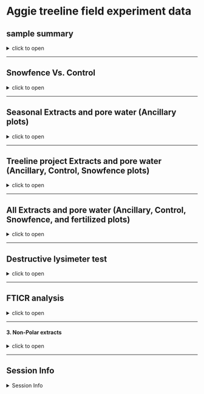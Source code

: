 Aggie treeline field experiment data
================

## sample summary

<details>
<summary>
click to open
</summary>

Soils were collected around trees on treelines in the western brooks
range Alaska varying in soil moisture. Three sites were chosen: Tussock
tundra (Mesic), Wet Sedge (Hydric), and Dryas-lichen tundra (Xeric). 8
similar trees were chosen per treatment based on their DBH and proximity
to the treeline. Snow fences were constructed as a treatment to build
larger snow packs around the given trees in winter and compared against
a control group where nothing was done besides sampling. In order to
reduce impact on these tree-plots 8 Ancillary trees were also chosen
based on the same DBH, proximity to treeline parameters and used for
seasonal sampling.  
A previous project conducted at these sites fertilized soils around
similar trees. These soils were also sampled to identify long term
effects of fertilization. Soils were collected from control and
snowfence trees in march and late may/early June (Just after thaw) along
with resin strips (Except in 2020). Soil pore water was taken regularly
during the growing season (2017-2019). During 2019 collection
frequencies reduced due to staffing and were disrupted due to COVID in
2020 with an inability to visit the field sites.

</details>

------------------------------------------------------------------------

## Snowfence Vs. Control

<details>
<summary>
click to open
</summary>

#### Extracts:

K2SO4

<details>
<summary>
click to open
</summary>
<img src="Aggie_report_files/figure-gfm/unnamed-chunk-1-1.png" width="100%" /><img src="Aggie_report_files/figure-gfm/unnamed-chunk-1-2.png" width="100%" /><img src="Aggie_report_files/figure-gfm/unnamed-chunk-1-3.png" width="100%" /><img src="Aggie_report_files/figure-gfm/unnamed-chunk-1-4.png" width="100%" /><img src="Aggie_report_files/figure-gfm/unnamed-chunk-1-5.png" width="100%" /><img src="Aggie_report_files/figure-gfm/unnamed-chunk-1-6.png" width="100%" /><img src="Aggie_report_files/figure-gfm/unnamed-chunk-1-7.png" width="100%" /><img src="Aggie_report_files/figure-gfm/unnamed-chunk-1-8.png" width="100%" /><img src="Aggie_report_files/figure-gfm/unnamed-chunk-1-9.png" width="100%" />
<details>
<summary>
click to open ANOVA results
</summary>

| analyte | Site   | YEAR | TIME         |   p.value | asterisk |
|:--------|:-------|-----:|:-------------|----------:|:---------|
| MBN     | Xeric  | 2018 | Early Spring | 0.0459993 | \*       |
| PO4     | Mesic  | 2017 | Late Winter  | 0.0005795 | \*       |
| PO4.fum | Mesic  | 2017 | Late Winter  | 0.0014443 | \*       |
| TFPA    | Hydric | 2018 | Early Spring | 0.0124263 | \*       |
| TRS     | Xeric  | 2018 | Early Spring | 0.0015616 | \*       |

All comparisons

| analyte   | Site   | YEAR | TIME         |   p.value | asterisk |
|:----------|:-------|-----:|:-------------|----------:|:---------|
| MBC       | Hydric | 2017 | Late Winter  | 0.9242528 | NA       |
| MBC       | Hydric | 2018 | Early Spring | 0.6309733 | NA       |
| MBC       | Hydric | 2019 | Early Spring | 0.1736374 | NA       |
| MBC       | Mesic  | 2017 | Late Winter  | 0.2351039 | NA       |
| MBC       | Mesic  | 2018 | Early Spring | 0.3767047 | NA       |
| MBC       | Mesic  | 2019 | Early Spring | 0.4034522 | NA       |
| MBC       | Xeric  | 2017 | Late Winter  | 0.8767061 | NA       |
| MBC       | Xeric  | 2018 | Early Spring | 0.0723087 | NA       |
| MBC       | Xeric  | 2019 | Early Spring | 0.5367112 | NA       |
| MBN       | Hydric | 2017 | Late Winter  | 0.4577312 | NA       |
| MBN       | Hydric | 2018 | Early Spring | 0.5318262 | NA       |
| MBN       | Hydric | 2019 | Early Spring | 0.1827473 | NA       |
| MBN       | Mesic  | 2017 | Late Winter  | 0.4644693 | NA       |
| MBN       | Mesic  | 2018 | Early Spring | 0.4257308 | NA       |
| MBN       | Mesic  | 2019 | Early Spring | 0.5062197 | NA       |
| MBN       | Xeric  | 2017 | Late Winter  | 0.2733834 | NA       |
| MBN       | Xeric  | 2018 | Early Spring | 0.0459993 | \*       |
| MBN       | Xeric  | 2019 | Early Spring | 0.3603539 | NA       |
| NH4       | Hydric | 2017 | Late Winter  | 0.4228383 | NA       |
| NH4       | Hydric | 2018 | Early Spring | 0.3189400 | NA       |
| NH4       | Hydric | 2019 | Early Spring | 0.2587825 | NA       |
| NH4       | Mesic  | 2017 | Late Winter  | 0.6445248 | NA       |
| NH4       | Mesic  | 2018 | Early Spring | 0.2476791 | NA       |
| NH4       | Mesic  | 2019 | Early Spring | 0.2868158 | NA       |
| NH4       | Xeric  | 2017 | Late Winter  | 0.1265287 | NA       |
| NH4       | Xeric  | 2018 | Early Spring | 0.1018585 | NA       |
| NH4       | Xeric  | 2019 | Early Spring | 0.3190037 | NA       |
| NO3       | Hydric | 2017 | Late Winter  | 0.7447394 | NA       |
| NO3       | Hydric | 2018 | Early Spring | 0.1286781 | NA       |
| NO3       | Hydric | 2019 | Early Spring | 0.3457828 | NA       |
| NO3       | Mesic  | 2017 | Late Winter  | 0.4303936 | NA       |
| NO3       | Mesic  | 2018 | Early Spring | 0.5627412 | NA       |
| NO3       | Mesic  | 2019 | Early Spring | 0.2782300 | NA       |
| NO3       | Xeric  | 2017 | Late Winter  | 0.2067186 | NA       |
| NO3       | Xeric  | 2018 | Early Spring | 0.5964418 | NA       |
| NO3       | Xeric  | 2019 | Early Spring | 0.5464968 | NA       |
| PO4       | Hydric | 2017 | Late Winter  | 0.6219360 | NA       |
| PO4       | Hydric | 2018 | Early Spring | 0.6332027 | NA       |
| PO4       | Hydric | 2019 | Early Spring | 0.9208946 | NA       |
| PO4       | Mesic  | 2017 | Late Winter  | 0.0005795 | \*       |
| PO4       | Mesic  | 2018 | Early Spring | 0.2821892 | NA       |
| PO4       | Mesic  | 2019 | Early Spring |       NaN | NA       |
| PO4       | Xeric  | 2017 | Late Winter  | 0.2969134 | NA       |
| PO4       | Xeric  | 2018 | Early Spring | 0.1286896 | NA       |
| PO4       | Xeric  | 2019 | Early Spring | 0.2288003 | NA       |
| PO4.fum   | Hydric | 2017 | Late Winter  | 0.3946057 | NA       |
| PO4.fum   | Hydric | 2018 | Early Spring | 0.9225939 | NA       |
| PO4.fum   | Hydric | 2019 | Early Spring | 0.8841150 | NA       |
| PO4.fum   | Mesic  | 2017 | Late Winter  | 0.0014443 | \*       |
| PO4.fum   | Mesic  | 2018 | Early Spring | 0.8352359 | NA       |
| PO4.fum   | Mesic  | 2019 | Early Spring | 0.7492556 | NA       |
| PO4.fum   | Xeric  | 2017 | Late Winter  | 0.5309334 | NA       |
| PO4.fum   | Xeric  | 2018 | Early Spring | 0.3224832 | NA       |
| PO4.fum   | Xeric  | 2019 | Early Spring | 0.2023210 | NA       |
| TFPA      | Hydric | 2017 | Late Winter  | 0.5821164 | NA       |
| TFPA      | Hydric | 2018 | Early Spring | 0.0124263 | \*       |
| TFPA      | Hydric | 2019 | Early Spring | 0.4173300 | NA       |
| TFPA      | Mesic  | 2017 | Late Winter  | 0.0743117 | NA       |
| TFPA      | Mesic  | 2018 | Early Spring | 0.6880129 | NA       |
| TFPA      | Mesic  | 2019 | Early Spring | 0.3348522 | NA       |
| TFPA      | Xeric  | 2017 | Late Winter  | 0.6976218 | NA       |
| TFPA      | Xeric  | 2018 | Early Spring | 0.4146803 | NA       |
| TFPA      | Xeric  | 2019 | Early Spring | 0.2464429 | NA       |
| TN.fum    | Hydric | 2017 | Late Winter  | 0.6137744 | NA       |
| TN.fum    | Hydric | 2018 | Early Spring | 0.9945790 | NA       |
| TN.fum    | Hydric | 2019 | Early Spring | 0.3533706 | NA       |
| TN.fum    | Mesic  | 2017 | Late Winter  | 0.2196318 | NA       |
| TN.fum    | Mesic  | 2018 | Early Spring | 0.4382704 | NA       |
| TN.fum    | Mesic  | 2019 | Early Spring | 0.3518988 | NA       |
| TN.fum    | Xeric  | 2017 | Late Winter  | 0.2101150 | NA       |
| TN.fum    | Xeric  | 2018 | Early Spring | 0.0976950 | NA       |
| TN.fum    | Xeric  | 2019 | Early Spring | 0.7061835 | NA       |
| TN.k2so4  | Hydric | 2017 | Late Winter  | 0.4339124 | NA       |
| TN.k2so4  | Hydric | 2018 | Early Spring | 0.1324980 | NA       |
| TN.k2so4  | Hydric | 2019 | Early Spring | 0.4933220 | NA       |
| TN.k2so4  | Mesic  | 2017 | Late Winter  | 0.2813560 | NA       |
| TN.k2so4  | Mesic  | 2018 | Early Spring | 0.5504293 | NA       |
| TN.k2so4  | Mesic  | 2019 | Early Spring | 0.3198908 | NA       |
| TN.k2so4  | Xeric  | 2017 | Late Winter  | 0.1871344 | NA       |
| TN.k2so4  | Xeric  | 2018 | Early Spring | 0.1557129 | NA       |
| TN.k2so4  | Xeric  | 2019 | Early Spring | 0.3032183 | NA       |
| TOC.fum   | Hydric | 2017 | Late Winter  | 0.4751290 | NA       |
| TOC.fum   | Hydric | 2018 | Early Spring | 0.5239418 | NA       |
| TOC.fum   | Hydric | 2019 | Early Spring | 0.3488814 | NA       |
| TOC.fum   | Mesic  | 2017 | Late Winter  | 0.0835000 | NA       |
| TOC.fum   | Mesic  | 2018 | Early Spring | 0.3804673 | NA       |
| TOC.fum   | Mesic  | 2019 | Early Spring | 0.3234169 | NA       |
| TOC.fum   | Xeric  | 2017 | Late Winter  | 0.5379341 | NA       |
| TOC.fum   | Xeric  | 2018 | Early Spring | 0.1392725 | NA       |
| TOC.fum   | Xeric  | 2019 | Early Spring | 0.9413714 | NA       |
| TOC.k2so4 | Hydric | 2017 | Late Winter  | 0.4555155 | NA       |
| TOC.k2so4 | Hydric | 2018 | Early Spring | 0.1300379 | NA       |
| TOC.k2so4 | Hydric | 2019 | Early Spring | 0.4229420 | NA       |
| TOC.k2so4 | Mesic  | 2017 | Late Winter  | 0.1194345 | NA       |
| TOC.k2so4 | Mesic  | 2018 | Early Spring | 0.4628987 | NA       |
| TOC.k2so4 | Mesic  | 2019 | Early Spring | 0.3520008 | NA       |
| TOC.k2so4 | Xeric  | 2017 | Late Winter  | 0.2140845 | NA       |
| TOC.k2so4 | Xeric  | 2018 | Early Spring | 0.1504672 | NA       |
| TOC.k2so4 | Xeric  | 2019 | Early Spring | 0.2028911 | NA       |
| TRS       | Hydric | 2017 | Late Winter  | 0.5977676 | NA       |
| TRS       | Hydric | 2018 | Early Spring | 0.1616088 | NA       |
| TRS       | Hydric | 2019 | Early Spring | 0.2283456 | NA       |
| TRS       | Mesic  | 2017 | Late Winter  | 0.3575127 | NA       |
| TRS       | Mesic  | 2018 | Early Spring | 0.5151771 | NA       |
| TRS       | Mesic  | 2019 | Early Spring | 0.6518428 | NA       |
| TRS       | Xeric  | 2017 | Late Winter  | 0.8898936 | NA       |
| TRS       | Xeric  | 2018 | Early Spring | 0.0015616 | \*       |
| TRS       | Xeric  | 2019 | Early Spring | 0.4527488 | NA       |
| phenolics | Hydric | 2017 | Late Winter  | 0.7061021 | NA       |
| phenolics | Hydric | 2018 | Early Spring | 0.1059705 | NA       |
| phenolics | Hydric | 2019 | Early Spring | 0.2626072 | NA       |
| phenolics | Mesic  | 2017 | Late Winter  | 0.5096703 | NA       |
| phenolics | Mesic  | 2018 | Early Spring | 0.3014450 | NA       |
| phenolics | Mesic  | 2019 | Early Spring | 0.0971096 | NA       |
| phenolics | Xeric  | 2017 | Late Winter  | 0.5109847 | NA       |
| phenolics | Xeric  | 2018 | Early Spring | 0.8679635 | NA       |
| phenolics | Xeric  | 2019 | Early Spring | 0.6036452 | NA       |

Significant comparisons

</details>
</details>

#### H2O:

<details>
<summary>
click to open
</summary>
<img src="Aggie_report_files/figure-gfm/unnamed-chunk-3-1.png" width="100%" /><img src="Aggie_report_files/figure-gfm/unnamed-chunk-3-2.png" width="100%" /><img src="Aggie_report_files/figure-gfm/unnamed-chunk-3-3.png" width="100%" /><img src="Aggie_report_files/figure-gfm/unnamed-chunk-3-4.png" width="100%" /><img src="Aggie_report_files/figure-gfm/unnamed-chunk-3-5.png" width="100%" />
<details>
<summary>
click to open ANOVA results
</summary>

| analyte | Site  | YEAR | TIME         |   p.value | asterisk |
|:--------|:------|-----:|:-------------|----------:|:---------|
| NH4.H2O | Xeric | 2018 | Early Spring | 0.0273894 | \*       |
| TRS.H2O | Xeric | 2018 | Early Spring | 0.0254819 | \*       |

| analyte  | Site   | YEAR | TIME         |   p.value | asterisk |
|:---------|:-------|-----:|:-------------|----------:|:---------|
| NH4.H2O  | Hydric | 2018 | Early Spring | 0.2889907 | NA       |
| NH4.H2O  | Hydric | 2019 | Early Spring | 0.5343913 | NA       |
| NH4.H2O  | Mesic  | 2018 | Early Spring | 0.5420167 | NA       |
| NH4.H2O  | Mesic  | 2019 | Early Spring | 0.1883625 | NA       |
| NH4.H2O  | Xeric  | 2018 | Early Spring | 0.0273894 | \*       |
| NH4.H2O  | Xeric  | 2019 | Early Spring | 0.1494704 | NA       |
| NO3.H2O  | Hydric | 2018 | Early Spring | 0.8209811 | NA       |
| NO3.H2O  | Hydric | 2019 | Early Spring | 0.4171057 | NA       |
| NO3.H2O  | Mesic  | 2018 | Early Spring | 0.5466433 | NA       |
| NO3.H2O  | Mesic  | 2019 | Early Spring | 0.4726539 | NA       |
| NO3.H2O  | Xeric  | 2018 | Early Spring | 0.3951196 | NA       |
| NO3.H2O  | Xeric  | 2019 | Early Spring | 0.5685136 | NA       |
| PO4.H2O  | Hydric | 2018 | Early Spring | 0.5219912 | NA       |
| PO4.H2O  | Hydric | 2019 | Early Spring | 0.3982464 | NA       |
| PO4.H2O  | Mesic  | 2018 | Early Spring | 0.3220990 | NA       |
| PO4.H2O  | Mesic  | 2019 | Early Spring | 0.1862574 | NA       |
| PO4.H2O  | Xeric  | 2018 | Early Spring | 0.2169554 | NA       |
| PO4.H2O  | Xeric  | 2019 | Early Spring | 0.1464784 | NA       |
| TFPA.H2O | Hydric | 2018 | Early Spring | 0.2247949 | NA       |
| TFPA.H2O | Hydric | 2019 | Early Spring | 0.0668502 | NA       |
| TFPA.H2O | Mesic  | 2018 | Early Spring | 0.7016381 | NA       |
| TFPA.H2O | Mesic  | 2019 | Early Spring | 0.6210319 | NA       |
| TFPA.H2O | Xeric  | 2018 | Early Spring | 0.8390267 | NA       |
| TFPA.H2O | Xeric  | 2019 | Early Spring | 0.8229049 | NA       |
| TRS.H2O  | Hydric | 2018 | Early Spring | 0.4725506 | NA       |
| TRS.H2O  | Hydric | 2019 | Early Spring | 0.7770201 | NA       |
| TRS.H2O  | Mesic  | 2018 | Early Spring | 0.0997968 | NA       |
| TRS.H2O  | Mesic  | 2019 | Early Spring | 0.7744091 | NA       |
| TRS.H2O  | Xeric  | 2018 | Early Spring | 0.0254819 | \*       |
| TRS.H2O  | Xeric  | 2019 | Early Spring | 0.2437419 | NA       |

</details>
</details>

#### Pore water:

<details>
<summary>
click to open
</summary>
<img src="Aggie_report_files/figure-gfm/unnamed-chunk-5-1.png" width="100%" /><img src="Aggie_report_files/figure-gfm/unnamed-chunk-5-2.png" width="100%" /><img src="Aggie_report_files/figure-gfm/unnamed-chunk-5-3.png" width="100%" /><img src="Aggie_report_files/figure-gfm/unnamed-chunk-5-4.png" width="100%" /><img src="Aggie_report_files/figure-gfm/unnamed-chunk-5-5.png" width="100%" />
<details>
<summary>
click to open
</summary>
<img src="Aggie_report_files/figure-gfm/unnamed-chunk-6-1.png" width="100%" /><img src="Aggie_report_files/figure-gfm/unnamed-chunk-6-2.png" width="100%" /><img src="Aggie_report_files/figure-gfm/unnamed-chunk-6-3.png" width="100%" /><img src="Aggie_report_files/figure-gfm/unnamed-chunk-6-4.png" width="100%" /><img src="Aggie_report_files/figure-gfm/unnamed-chunk-6-5.png" width="100%" />
<details>
<summary>
click to open LME results
</summary>

| analyte | variable  | numDF | denDF |    F-value | p_value | asterisk |
|:--------|:----------|------:|------:|-----------:|--------:|:---------|
| NH4     | MONTH     |     1 |  1533 |  28.033374 |   0.000 | \*       |
| NH4     | YEAR      |     1 |  1533 | 369.937357 |   0.000 | \*       |
| NO3     | MONTH     |     1 |  1533 |   4.621791 |   0.032 | \*       |
| NO3     | YEAR      |     1 |  1533 | 142.897963 |   0.000 | \*       |
| NO3     | Site      |     2 |  1533 |  12.405382 |   0.000 | \*       |
| NO3     | treatment |     1 |  1533 |  14.671778 |   0.000 | \*       |
| PO4     | MONTH     |     1 |  1497 |   8.571502 |   0.003 | \*       |
| PO4     | YEAR      |     1 |  1497 | 463.374925 |   0.000 | \*       |
| PO4     | Site      |     2 |  1497 |   4.888577 |   0.008 | \*       |
| TFPA    | Site      |     2 |  1463 |   9.385003 |   0.000 | \*       |
| TRS     | MONTH     |     1 |  1540 |  41.938043 |   0.000 | \*       |
| TRS     | YEAR      |     1 |  1540 |  69.095406 |   0.000 | \*       |

| analyte | variable  | numDF | denDF |     F-value | p_value | asterisk |
|:--------|:----------|------:|------:|------------:|--------:|:---------|
| Mass    | MONTH     |     1 |  1463 |   0.0342764 |   0.853 | NA       |
| Mass    | YEAR      |     1 |  1463 |   1.5967304 |   0.207 | NA       |
| Mass    | Site      |     2 |  1463 |   1.0022801 |   0.367 | NA       |
| Mass    | treatment |     1 |  1463 |   0.9551155 |   0.329 | NA       |
| NH4     | MONTH     |     1 |  1533 |  28.0333740 |   0.000 | \*       |
| NH4     | YEAR      |     1 |  1533 | 369.9373565 |   0.000 | \*       |
| NH4     | Site      |     2 |  1533 |   0.9328648 |   0.394 | NA       |
| NH4     | treatment |     1 |  1533 |   2.7065628 |   0.100 | NA       |
| NO3     | MONTH     |     1 |  1533 |   4.6217907 |   0.032 | \*       |
| NO3     | YEAR      |     1 |  1533 | 142.8979632 |   0.000 | \*       |
| NO3     | Site      |     2 |  1533 |  12.4053825 |   0.000 | \*       |
| NO3     | treatment |     1 |  1533 |  14.6717780 |   0.000 | \*       |
| PO4     | MONTH     |     1 |  1497 |   8.5715020 |   0.003 | \*       |
| PO4     | YEAR      |     1 |  1497 | 463.3749246 |   0.000 | \*       |
| PO4     | Site      |     2 |  1497 |   4.8885771 |   0.008 | \*       |
| PO4     | treatment |     1 |  1497 |   1.0705854 |   0.301 | NA       |
| TFPA    | MONTH     |     1 |  1463 |   0.6014594 |   0.438 | NA       |
| TFPA    | YEAR      |     1 |  1463 |   0.2499585 |   0.617 | NA       |
| TFPA    | Site      |     2 |  1463 |   9.3850031 |   0.000 | \*       |
| TFPA    | treatment |     1 |  1463 |   0.0000732 |   0.993 | NA       |
| TRS     | MONTH     |     1 |  1540 |  41.9380431 |   0.000 | \*       |
| TRS     | YEAR      |     1 |  1540 |  69.0954058 |   0.000 | \*       |
| TRS     | Site      |     2 |  1540 |   2.7695988 |   0.063 | NA       |
| TRS     | treatment |     1 |  1540 |   1.0642374 |   0.302 | NA       |

</details>
</details>
</details>

#### Resin strip:

<details>
<summary>
click to open
</summary>

<img src="Aggie_report_files/figure-gfm/unnamed-chunk-8-1.png" width="100%" /><img src="Aggie_report_files/figure-gfm/unnamed-chunk-8-2.png" width="100%" /><img src="Aggie_report_files/figure-gfm/unnamed-chunk-8-3.png" width="100%" />

<details>
<summary>
click to open ANOVA results
</summary>

Differences between sites.

Treatment differences were almost non existent.only over winter NH4
Xeric 2019 showed differences between snowfence and control.

| analyte   | YEAR | Treatment | Purpose2 |   p.value | asterisk |
|:----------|-----:|:----------|:---------|----------:|:---------|
| Ammonium  | 2017 | Control   | OW       | 0.1828669 | NA       |
| Ammonium  | 2017 | Snowfence | OW       | 0.2359539 | NA       |
| Ammonium  | 2018 | Control   | OW-GS    | 0.0730018 | NA       |
| Ammonium  | 2018 | Control   | GS       | 0.0119577 | \*       |
| Ammonium  | 2018 | Snowfence | OW-GS    | 0.0263591 | \*       |
| Ammonium  | 2018 | Snowfence | GS       | 0.0000326 | \*       |
| Ammonium  | 2019 | Control   | OW       | 0.0143492 | \*       |
| Ammonium  | 2019 | Control   | GS       | 0.0436442 | \*       |
| Ammonium  | 2019 | Snowfence | OW       | 0.0065189 | \*       |
| Ammonium  | 2019 | Snowfence | GS       | 0.0040354 | \*       |
| Ammonium  | 2020 | Control   | OW-GS    | 0.1934751 | NA       |
| Ammonium  | 2020 | Snowfence | OW-GS    | 0.5398501 | NA       |
| Ammonium  | 2021 | Control   | OW       | 0.7070097 | NA       |
| Ammonium  | 2021 | Snowfence | OW       | 0.3932623 | NA       |
| Nitrate   | 2017 | Control   | OW       | 0.4052575 | NA       |
| Nitrate   | 2017 | Snowfence | OW       | 0.0538127 | NA       |
| Nitrate   | 2018 | Control   | OW-GS    | 0.3414035 | NA       |
| Nitrate   | 2018 | Control   | GS       | 0.2097259 | NA       |
| Nitrate   | 2018 | Snowfence | OW-GS    | 0.1415409 | NA       |
| Nitrate   | 2018 | Snowfence | GS       | 0.1967999 | NA       |
| Nitrate   | 2019 | Control   | OW       |       NaN | NA       |
| Nitrate   | 2019 | Control   | GS       | 0.4086785 | NA       |
| Nitrate   | 2019 | Snowfence | OW       |       NaN | NA       |
| Nitrate   | 2019 | Snowfence | GS       | 0.4388928 | NA       |
| Nitrate   | 2020 | Control   | OW-GS    | 0.0892656 | NA       |
| Nitrate   | 2020 | Snowfence | OW-GS    | 0.0181929 | \*       |
| Nitrate   | 2021 | Control   | OW       | 0.0037983 | \*       |
| Nitrate   | 2021 | Snowfence | OW       | 0.0000001 | \*       |
| Phosphate | 2017 | Control   | OW       | 0.0000034 | \*       |
| Phosphate | 2017 | Snowfence | OW       | 0.0056395 | \*       |
| Phosphate | 2018 | Control   | OW-GS    | 0.0000949 | \*       |
| Phosphate | 2018 | Control   | GS       | 0.0033205 | \*       |
| Phosphate | 2018 | Snowfence | OW-GS    | 0.0510462 | NA       |
| Phosphate | 2018 | Snowfence | GS       | 0.0535561 | NA       |
| Phosphate | 2019 | Control   | OW       | 0.0048510 | \*       |
| Phosphate | 2019 | Control   | GS       |       NaN | NA       |
| Phosphate | 2019 | Snowfence | OW       | 0.0233137 | \*       |
| Phosphate | 2019 | Snowfence | GS       |       NaN | NA       |
| Phosphate | 2020 | Control   | OW-GS    | 0.0133618 | \*       |
| Phosphate | 2020 | Snowfence | OW-GS    | 0.3372624 | NA       |
| Phosphate | 2021 | Control   | OW       | 0.0334202 | \*       |
| Phosphate | 2021 | Snowfence | OW       | 0.0336466 | \*       |

Comparing Sites (Significant only)

    ## NULL

</details>
</details>
</details>

------------------------------------------------------------------------

## Seasonal Extracts and pore water (Ancillary plots)

<details>
<summary>
click to open
</summary>

#### Extracts:

Due to soil plot concerns only ancillary plots were harvested multiple
times per year. K2SO4:

<details>
<summary>
click to open
</summary>

<img src="Aggie_report_files/figure-gfm/unnamed-chunk-10-1.png" width="100%" /><img src="Aggie_report_files/figure-gfm/unnamed-chunk-10-2.png" width="100%" /><img src="Aggie_report_files/figure-gfm/unnamed-chunk-10-3.png" width="100%" /><img src="Aggie_report_files/figure-gfm/unnamed-chunk-10-4.png" width="100%" /><img src="Aggie_report_files/figure-gfm/unnamed-chunk-10-5.png" width="100%" /><img src="Aggie_report_files/figure-gfm/unnamed-chunk-10-6.png" width="100%" /><img src="Aggie_report_files/figure-gfm/unnamed-chunk-10-7.png" width="100%" /><img src="Aggie_report_files/figure-gfm/unnamed-chunk-10-8.png" width="100%" /><img src="Aggie_report_files/figure-gfm/unnamed-chunk-10-9.png" width="100%" /><img src="Aggie_report_files/figure-gfm/unnamed-chunk-10-10.png" width="100%" /><img src="Aggie_report_files/figure-gfm/unnamed-chunk-10-11.png" width="100%" /><img src="Aggie_report_files/figure-gfm/unnamed-chunk-10-12.png" width="100%" /><img src="Aggie_report_files/figure-gfm/unnamed-chunk-10-13.png" width="100%" /><img src="Aggie_report_files/figure-gfm/unnamed-chunk-10-14.png" width="100%" /><img src="Aggie_report_files/figure-gfm/unnamed-chunk-10-15.png" width="100%" /><img src="Aggie_report_files/figure-gfm/unnamed-chunk-10-16.png" width="100%" /><img src="Aggie_report_files/figure-gfm/unnamed-chunk-10-17.png" width="100%" /><img src="Aggie_report_files/figure-gfm/unnamed-chunk-10-18.png" width="100%" />

</details>

#### H2O:

<details>
<summary>
click to open
</summary>

<img src="Aggie_report_files/figure-gfm/unnamed-chunk-11-1.png" width="100%" /><img src="Aggie_report_files/figure-gfm/unnamed-chunk-11-2.png" width="100%" /><img src="Aggie_report_files/figure-gfm/unnamed-chunk-11-3.png" width="100%" /><img src="Aggie_report_files/figure-gfm/unnamed-chunk-11-4.png" width="100%" /><img src="Aggie_report_files/figure-gfm/unnamed-chunk-11-5.png" width="100%" />

</details>

#### Pore water:

<details>
<summary>
click to open
</summary>
<img src="Aggie_report_files/figure-gfm/unnamed-chunk-12-1.png" width="100%" /><img src="Aggie_report_files/figure-gfm/unnamed-chunk-12-2.png" width="100%" /><img src="Aggie_report_files/figure-gfm/unnamed-chunk-12-3.png" width="100%" /><img src="Aggie_report_files/figure-gfm/unnamed-chunk-12-4.png" width="100%" /><img src="Aggie_report_files/figure-gfm/unnamed-chunk-12-5.png" width="100%" /><img src="Aggie_report_files/figure-gfm/unnamed-chunk-12-6.png" width="100%" /><img src="Aggie_report_files/figure-gfm/unnamed-chunk-12-7.png" width="100%" /><img src="Aggie_report_files/figure-gfm/unnamed-chunk-12-8.png" width="100%" /><img src="Aggie_report_files/figure-gfm/unnamed-chunk-12-9.png" width="100%" /><img src="Aggie_report_files/figure-gfm/unnamed-chunk-12-10.png" width="100%" />
<details>
<summary>
click to open LME results
</summary>

| analyte | variable  | numDF | denDF |    F-value | p_value | asterisk |
|:--------|:----------|------:|------:|-----------:|--------:|:---------|
| NH4     | MONTH     |     1 |  2243 |  26.040128 |   0.000 | \*       |
| NH4     | YEAR      |     1 |  2243 | 286.445196 |   0.000 | \*       |
| NO3     | YEAR      |     1 |  2206 |  99.966287 |   0.000 | \*       |
| NO3     | Site      |     2 |  2206 |  34.799483 |   0.000 | \*       |
| NO3     | treatment |     2 |  2206 |   5.281392 |   0.005 | \*       |
| PO4     | MONTH     |     1 |  2178 |  30.168079 |   0.000 | \*       |
| PO4     | YEAR      |     1 |  2178 | 379.187416 |   0.000 | \*       |
| PO4     | Site      |     2 |  2178 |   4.179465 |   0.015 | \*       |
| TFPA    | MONTH     |     1 |  2130 |   4.696632 |   0.030 | \*       |
| TFPA    | Site      |     2 |  2130 |   4.727536 |   0.009 | \*       |
| TRS     | MONTH     |     1 |  2231 |  41.523906 |   0.000 | \*       |
| TRS     | YEAR      |     1 |  2231 | 114.791131 |   0.000 | \*       |
| TRS     | Site      |     2 |  2231 |   4.821214 |   0.008 | \*       |
| TRS     | treatment |     2 |  2231 |   6.195714 |   0.002 | \*       |

| analyte | variable  | numDF | denDF |     F-value | p_value | asterisk |
|:--------|:----------|------:|------:|------------:|--------:|:---------|
| Mass    | MONTH     |     1 |  2208 |   0.0612205 |   0.805 | NA       |
| Mass    | YEAR      |     1 |  2208 |   1.8015229 |   0.180 | NA       |
| Mass    | Site      |     2 |  2208 |   1.2360672 |   0.291 | NA       |
| Mass    | treatment |     2 |  2208 |   1.1057461 |   0.331 | NA       |
| NH4     | MONTH     |     1 |  2243 |  26.0401282 |   0.000 | \*       |
| NH4     | YEAR      |     1 |  2243 | 286.4451963 |   0.000 | \*       |
| NH4     | Site      |     2 |  2243 |   0.1469776 |   0.863 | NA       |
| NH4     | treatment |     2 |  2243 |   1.3044999 |   0.272 | NA       |
| NO3     | MONTH     |     1 |  2206 |   0.0094192 |   0.923 | NA       |
| NO3     | YEAR      |     1 |  2206 |  99.9662866 |   0.000 | \*       |
| NO3     | Site      |     2 |  2206 |  34.7994825 |   0.000 | \*       |
| NO3     | treatment |     2 |  2206 |   5.2813921 |   0.005 | \*       |
| PO4     | MONTH     |     1 |  2178 |  30.1680789 |   0.000 | \*       |
| PO4     | YEAR      |     1 |  2178 | 379.1874157 |   0.000 | \*       |
| PO4     | Site      |     2 |  2178 |   4.1794646 |   0.015 | \*       |
| PO4     | treatment |     2 |  2178 |   1.3890078 |   0.250 | NA       |
| TFPA    | MONTH     |     1 |  2130 |   4.6966325 |   0.030 | \*       |
| TFPA    | YEAR      |     1 |  2130 |   0.0016565 |   0.968 | NA       |
| TFPA    | Site      |     2 |  2130 |   4.7275359 |   0.009 | \*       |
| TFPA    | treatment |     2 |  2130 |   0.8810253 |   0.415 | NA       |
| TRS     | MONTH     |     1 |  2231 |  41.5239057 |   0.000 | \*       |
| TRS     | YEAR      |     1 |  2231 | 114.7911306 |   0.000 | \*       |
| TRS     | Site      |     2 |  2231 |   4.8212145 |   0.008 | \*       |
| TRS     | treatment |     2 |  2231 |   6.1957137 |   0.002 | \*       |

</details>
</details>

#### Resin strip:

<details>
<summary>
click to open
</summary>
<img src="Aggie_report_files/figure-gfm/unnamed-chunk-14-1.png" width="100%" /><img src="Aggie_report_files/figure-gfm/unnamed-chunk-14-2.png" width="100%" /><img src="Aggie_report_files/figure-gfm/unnamed-chunk-14-3.png" width="100%" />
</details>
</details>

------------------------------------------------------------------------

## Treeline project Extracts and pore water (Ancillary, Control, Snowfence plots)

<details>
<summary>
click to open
</summary>

#### Extracts:

Due to soil plot concerns only ancillary plots were harvested multiple
times per year. K2SO4:

<details>
<summary>
click to open
</summary>

<img src="Aggie_report_files/figure-gfm/unnamed-chunk-15-1.png" width="100%" /><img src="Aggie_report_files/figure-gfm/unnamed-chunk-15-2.png" width="100%" /><img src="Aggie_report_files/figure-gfm/unnamed-chunk-15-3.png" width="100%" /><img src="Aggie_report_files/figure-gfm/unnamed-chunk-15-4.png" width="100%" /><img src="Aggie_report_files/figure-gfm/unnamed-chunk-15-5.png" width="100%" /><img src="Aggie_report_files/figure-gfm/unnamed-chunk-15-6.png" width="100%" /><img src="Aggie_report_files/figure-gfm/unnamed-chunk-15-7.png" width="100%" /><img src="Aggie_report_files/figure-gfm/unnamed-chunk-15-8.png" width="100%" /><img src="Aggie_report_files/figure-gfm/unnamed-chunk-15-9.png" width="100%" />

</details>

#### H2O:

<details>
<summary>
click to open
</summary>

<img src="Aggie_report_files/figure-gfm/unnamed-chunk-16-1.png" width="100%" /><img src="Aggie_report_files/figure-gfm/unnamed-chunk-16-2.png" width="100%" /><img src="Aggie_report_files/figure-gfm/unnamed-chunk-16-3.png" width="100%" /><img src="Aggie_report_files/figure-gfm/unnamed-chunk-16-4.png" width="100%" /><img src="Aggie_report_files/figure-gfm/unnamed-chunk-16-5.png" width="100%" />

</details>

#### Pore water:

<details>
<summary>
click to open
</summary>
<img src="Aggie_report_files/figure-gfm/unnamed-chunk-17-1.png" width="100%" /><img src="Aggie_report_files/figure-gfm/unnamed-chunk-17-2.png" width="100%" /><img src="Aggie_report_files/figure-gfm/unnamed-chunk-17-3.png" width="100%" /><img src="Aggie_report_files/figure-gfm/unnamed-chunk-17-4.png" width="100%" /><img src="Aggie_report_files/figure-gfm/unnamed-chunk-17-5.png" width="100%" />
<details>
<summary>
click to open LME results
</summary>
</details>
</details>

#### Resin strip:

<details>
<summary>
click to open
</summary>

Resin strips were extracted in 2M KCl

<img src="Aggie_report_files/figure-gfm/unnamed-chunk-19-1.png" width="100%" /><img src="Aggie_report_files/figure-gfm/unnamed-chunk-19-2.png" width="100%" /><img src="Aggie_report_files/figure-gfm/unnamed-chunk-19-3.png" width="100%" /><img src="Aggie_report_files/figure-gfm/unnamed-chunk-19-4.png" width="100%" /><img src="Aggie_report_files/figure-gfm/unnamed-chunk-19-5.png" width="100%" /><img src="Aggie_report_files/figure-gfm/unnamed-chunk-19-6.png" width="100%" />
<details>
<summary>
click to open
</summary>

ANOVA results. Differences between sites

</details>
</details>
</details>

------------------------------------------------------------------------

## All Extracts and pore water (Ancillary, Control, Snowfence, and fertilized plots)

<details>
<summary>
click to open
</summary>

#### Extracts:

Due to soil plot concerns only ancillary plots were harvested multiple
times per year. K2SO4:

<details>
<summary>
click to open
</summary>

<img src="Aggie_report_files/figure-gfm/unnamed-chunk-21-1.png" width="100%" /><img src="Aggie_report_files/figure-gfm/unnamed-chunk-21-2.png" width="100%" /><img src="Aggie_report_files/figure-gfm/unnamed-chunk-21-3.png" width="100%" /><img src="Aggie_report_files/figure-gfm/unnamed-chunk-21-4.png" width="100%" /><img src="Aggie_report_files/figure-gfm/unnamed-chunk-21-5.png" width="100%" /><img src="Aggie_report_files/figure-gfm/unnamed-chunk-21-6.png" width="100%" /><img src="Aggie_report_files/figure-gfm/unnamed-chunk-21-7.png" width="100%" /><img src="Aggie_report_files/figure-gfm/unnamed-chunk-21-8.png" width="100%" /><img src="Aggie_report_files/figure-gfm/unnamed-chunk-21-9.png" width="100%" />

</details>

#### H2O:

<details>
<summary>
click to open
</summary>

<img src="Aggie_report_files/figure-gfm/unnamed-chunk-22-1.png" width="100%" /><img src="Aggie_report_files/figure-gfm/unnamed-chunk-22-2.png" width="100%" /><img src="Aggie_report_files/figure-gfm/unnamed-chunk-22-3.png" width="100%" /><img src="Aggie_report_files/figure-gfm/unnamed-chunk-22-4.png" width="100%" /><img src="Aggie_report_files/figure-gfm/unnamed-chunk-22-5.png" width="100%" />

</details>

#### Pore water:

<details>
<summary>
click to open
</summary>
<img src="Aggie_report_files/figure-gfm/unnamed-chunk-23-1.png" width="100%" /><img src="Aggie_report_files/figure-gfm/unnamed-chunk-23-2.png" width="100%" /><img src="Aggie_report_files/figure-gfm/unnamed-chunk-23-3.png" width="100%" /><img src="Aggie_report_files/figure-gfm/unnamed-chunk-23-4.png" width="100%" /><img src="Aggie_report_files/figure-gfm/unnamed-chunk-23-5.png" width="100%" /><img src="Aggie_report_files/figure-gfm/unnamed-chunk-23-6.png" width="100%" /><img src="Aggie_report_files/figure-gfm/unnamed-chunk-23-7.png" width="100%" /><img src="Aggie_report_files/figure-gfm/unnamed-chunk-23-8.png" width="100%" /><img src="Aggie_report_files/figure-gfm/unnamed-chunk-23-9.png" width="100%" /><img src="Aggie_report_files/figure-gfm/unnamed-chunk-23-10.png" width="100%" />
<details>
<summary>
click to open LME results
</summary>
</details>
</details>

#### Resin strip:

<details>
<summary>
click to open
</summary>

Resin strips were extracted in 2M KCl

<img src="Aggie_report_files/figure-gfm/unnamed-chunk-25-1.png" width="100%" /><img src="Aggie_report_files/figure-gfm/unnamed-chunk-25-2.png" width="100%" /><img src="Aggie_report_files/figure-gfm/unnamed-chunk-25-3.png" width="100%" />

</details>
</details>

------------------------------------------------------------------------

## Destructive lysimeter test

<details>
<summary>
click to open
</summary>

#### Pore water:

<details>
<summary>
click to open
</summary>

![](Aggie_report_files/figure-gfm/unnamed-chunk-26-1.png)<!-- -->![](Aggie_report_files/figure-gfm/unnamed-chunk-26-2.png)<!-- -->

</details>

#### Extractions

<details>
<summary>
click to open
</summary>

![](Aggie_report_files/figure-gfm/unnamed-chunk-27-1.png)<!-- -->![](Aggie_report_files/figure-gfm/unnamed-chunk-27-2.png)<!-- -->![](Aggie_report_files/figure-gfm/unnamed-chunk-27-3.png)<!-- -->![](Aggie_report_files/figure-gfm/unnamed-chunk-27-4.png)<!-- -->![](Aggie_report_files/figure-gfm/unnamed-chunk-27-5.png)<!-- -->![](Aggie_report_files/figure-gfm/unnamed-chunk-27-6.png)<!-- -->![](Aggie_report_files/figure-gfm/unnamed-chunk-27-7.png)<!-- -->![](Aggie_report_files/figure-gfm/unnamed-chunk-27-8.png)<!-- -->![](Aggie_report_files/figure-gfm/unnamed-chunk-27-9.png)<!-- -->![](Aggie_report_files/figure-gfm/unnamed-chunk-27-10.png)<!-- -->![](Aggie_report_files/figure-gfm/unnamed-chunk-27-11.png)<!-- -->![](Aggie_report_files/figure-gfm/unnamed-chunk-27-12.png)<!-- -->![](Aggie_report_files/figure-gfm/unnamed-chunk-27-13.png)<!-- -->![](Aggie_report_files/figure-gfm/unnamed-chunk-27-14.png)<!-- -->

</details>
</details>

------------------------------------------------------------------------

## FTICR analysis

<details>
<summary>
click to open
</summary>

Homogenized soil samples collected in the field in early(end of may
begining of June) and late spring (Late June or early July) from 2017,
2018 and 2019 were sent to EMSL for FTICR analysis.

#### 1. FTICR domains

<details>
<summary>
click to open
</summary>

![](Aggie_report_files/figure-gfm/unnamed-chunk-28-1.png)<!-- -->![](Aggie_report_files/figure-gfm/unnamed-chunk-28-2.png)<!-- -->

</details>

#### 2. Comparing polar vs. non-polar extracts

<details>
<summary>
click to open
</summary>

![](Aggie_report_files/figure-gfm/unnamed-chunk-29-1.png)<!-- -->

![](Aggie_report_files/figure-gfm/unnamed-chunk-30-1.png)<!-- -->

Non-polar extracts were strongly dominated by low-O aliphatic molecules
and skewed the overall trends when we combined results from polar and
non-polar extracts. We therefore analyze the two extract types
separately, and focus primarily on the polar (water) extracts.

</details>

#### 3. Polar extracts

<details>
<summary>
click to open
</summary>

###### 3.1. PERMANOVA

Polar:

<details>
<summary>
click to open
</summary>

|             |  Df | SumsOfSqs |   MeanSqs |     F.Model |        R2 | Pr(\>F) |
|:------------|----:|----------:|----------:|------------:|----------:|--------:|
| Site        |   2 | 0.2048378 | 0.1024189 | 109.2342208 | 0.7080634 |   0.001 |
| Year        |   1 | 0.0011243 | 0.0011243 |   1.1990670 | 0.0038862 |   0.274 |
| Season      |   2 | 0.0013712 | 0.0006856 |   0.7312319 | 0.0047399 |   0.493 |
| Site:Year   |   2 | 0.0278093 | 0.0139047 |  14.8299373 | 0.0961286 |   0.001 |
| Site:Season |   3 | 0.0083759 | 0.0027920 |   2.9777402 | 0.0289529 |   0.034 |
| Year:Season |   1 | 0.0007694 | 0.0007694 |   0.8205613 | 0.0026595 |   0.388 |
| Residuals   |  48 | 0.0450052 | 0.0009376 |          NA | 0.1555696 |      NA |
| Total       |  59 | 0.2892930 |        NA |          NA | 1.0000000 |      NA |

Polar PERMANOVA results

Site, Site:Year were significant (p \< 0.05)

Site accounted for 71 % of total variation among samples (R2= 0.71)

</details>

Non-Polar:

<details>
<summary>
click to open
</summary>

|             |  Df |  SumsOfSqs |    MeanSqs |    F.Model |         R2 | Pr(\>F) |
|:------------|----:|-----------:|-----------:|-----------:|-----------:|--------:|
| Site        |   2 |  0.0815983 |  0.0407992 | 95.7669139 |  0.6687323 |   0.001 |
| Year        |   1 |  0.0031369 |  0.0031369 |  7.3631567 |  0.0257082 |   0.016 |
| Season      |   2 |  0.0019339 |  0.0009670 |  2.2697396 |  0.0158494 |   0.121 |
| Site:Year   |   2 |  0.0123377 |  0.0061689 | 14.4800301 |  0.1011128 |   0.001 |
| Site:Season |   3 |  0.0025707 |  0.0008569 |  2.0113723 |  0.0210679 |   0.120 |
| Year:Season |   1 | -0.0000074 | -0.0000074 | -0.0173272 | -0.0000605 |   0.999 |
| Residuals   |  48 |  0.0204492 |  0.0004260 |         NA |  0.1675900 |      NA |
| Total       |  59 |  0.1220194 |         NA |         NA |  1.0000000 |      NA |

Non-Polar PERMANOVA results

</details>

###### 3.2. PCA

<details>
<summary>
click to open
</summary>

![](Aggie_report_files/figure-gfm/unnamed-chunk-33-1.png)<!-- -->

There was a strong separation among the three Site/soil types. Hydric
and Xeric soils were strongly dominated by aliphatic (simple) molecules,
whereas Mesic soils were dominated by lignin-like, aromatic, and
condensed aromatic (complex) molecules.

![](Aggie_report_files/figure-gfm/unnamed-chunk-34-1.png)<!-- -->![](Aggie_report_files/figure-gfm/unnamed-chunk-34-2.png)<!-- -->

Hydric Only

![](Aggie_report_files/figure-gfm/unnamed-chunk-35-1.png)<!-- -->

</details>

###### 3.3. Van Krevelen

<details>
<summary>
click to open
</summary>
3.3.1. All treatments
<details>
<summary>
click to open
</summary>

![](Aggie_report_files/figure-gfm/unnamed-chunk-36-1.png)<!-- -->![](Aggie_report_files/figure-gfm/unnamed-chunk-36-2.png)<!-- -->

</details>
3.3.2. Unique peaks by site
<details>
<summary>
click to open
</summary>

![](Aggie_report_files/figure-gfm/unnamed-chunk-37-1.png)<!-- -->

| Class              | Xeric | Mesic | Hydric |
|:-------------------|------:|------:|-------:|
| aliphatic          |   172 |   483 |    294 |
| aromatic           |    32 |   135 |     22 |
| condensed aromatic |    10 |    65 |     17 |
| unsaturated/lignin |   122 |   703 |     47 |

</details>
3.3.3. Seasonality Mesic and Hydric
<details>
<summary>
click to open
</summary>

![](Aggie_report_files/figure-gfm/unnamed-chunk-39-1.png)<!-- -->

</details>
</details>
</details>
</details>

------------------------------------------------------------------------

#### 3. Non-Polar extracts

<details>
<summary>
click to open
</summary>

###### 3.1. PERMANOVA

Non-Polar:

<details>
<summary>
click to open
</summary>

|             |  Df |  SumsOfSqs |    MeanSqs |    F.Model |         R2 | Pr(\>F) |
|:------------|----:|-----------:|-----------:|-----------:|-----------:|--------:|
| Site        |   2 |  0.0815983 |  0.0407992 | 95.7669139 |  0.6687323 |   0.001 |
| Year        |   1 |  0.0031369 |  0.0031369 |  7.3631567 |  0.0257082 |   0.016 |
| Season      |   2 |  0.0019339 |  0.0009670 |  2.2697396 |  0.0158494 |   0.121 |
| Site:Year   |   2 |  0.0123377 |  0.0061689 | 14.4800301 |  0.1011128 |   0.001 |
| Site:Season |   3 |  0.0025707 |  0.0008569 |  2.0113723 |  0.0210679 |   0.120 |
| Year:Season |   1 | -0.0000074 | -0.0000074 | -0.0173272 | -0.0000605 |   0.999 |
| Residuals   |  48 |  0.0204492 |  0.0004260 |         NA |  0.1675900 |      NA |
| Total       |  59 |  0.1220194 |         NA |         NA |  1.0000000 |      NA |

Non-Polar PERMANOVA results

</details>

###### 3.2. PCA

<details>
<summary>
click to open
</summary>

![](Aggie_report_files/figure-gfm/unnamed-chunk-41-1.png)<!-- -->

![](Aggie_report_files/figure-gfm/unnamed-chunk-42-1.png)<!-- -->![](Aggie_report_files/figure-gfm/unnamed-chunk-42-2.png)<!-- -->

</details>

###### 3.3. Van Krevelen

<details>
<summary>
click to open
</summary>
3.3.1. All treatments
<details>
<summary>
click to open
</summary>

![](Aggie_report_files/figure-gfm/unnamed-chunk-43-1.png)<!-- -->![](Aggie_report_files/figure-gfm/unnamed-chunk-43-2.png)<!-- -->

</details>
3.3.2. Unique peaks by site
<details>
<summary>
click to open
</summary>

![](Aggie_report_files/figure-gfm/unnamed-chunk-44-1.png)<!-- -->

| Class              | Xeric | Mesic | Hydric |
|:-------------------|------:|------:|-------:|
| aliphatic          |   172 |   483 |    294 |
| aromatic           |    32 |   135 |     22 |
| condensed aromatic |    10 |    65 |     17 |
| unsaturated/lignin |   122 |   703 |     47 |

</details>
3.3.3. Seasonality Mesic and Hydric
<details>
<summary>
click to open
</summary>

![](Aggie_report_files/figure-gfm/unnamed-chunk-46-1.png)<!-- -->

</details>
</details>
</details>
</details>

------------------------------------------------------------------------

## Session Info

<details>
<summary>
Session Info
</summary>

Date run: 2023-06-08

    ## R version 4.2.3 (2023-03-15 ucrt)
    ## Platform: x86_64-w64-mingw32/x64 (64-bit)
    ## Running under: Windows 10 x64 (build 19045)
    ## 
    ## Matrix products: default
    ## 
    ## locale:
    ## [1] LC_COLLATE=English_United States.utf8 
    ## [2] LC_CTYPE=English_United States.utf8   
    ## [3] LC_MONETARY=English_United States.utf8
    ## [4] LC_NUMERIC=C                          
    ## [5] LC_TIME=English_United States.utf8    
    ## 
    ## attached base packages:
    ## [1] grid      stats     graphics  grDevices utils     datasets  methods  
    ## [8] base     
    ## 
    ## other attached packages:
    ##  [1] ggbreak_0.1.1     ggExtra_0.10.0    ggbiplot_0.55     scales_1.2.1.9000
    ##  [5] plyr_1.8.8        vegan_2.6-4       lattice_0.20-45   permute_0.9-7    
    ##  [9] lubridate_1.9.2   forcats_1.0.0     stringr_1.5.0     dplyr_1.1.1      
    ## [13] purrr_1.0.1       readr_2.1.4       tidyr_1.3.0       tibble_3.2.1     
    ## [17] ggplot2_3.4.1     tidyverse_2.0.0   tarchetypes_0.7.6 targets_0.14.3   
    ## 
    ## loaded via a namespace (and not attached):
    ##  [1] nlme_3.1-162       fs_1.6.2           future.callr_0.8.1 tools_4.2.3       
    ##  [5] backports_1.4.1    utf8_1.2.3         R6_2.5.1           mgcv_1.8-42       
    ##  [9] colorspace_2.1-0   withr_2.5.0        tidyselect_1.2.0   processx_3.8.0    
    ## [13] compiler_4.2.3     cli_3.6.0          labeling_0.4.2     callr_3.7.3       
    ## [17] digest_0.6.31      yulab.utils_0.0.6  rmarkdown_2.21     pkgconfig_2.0.3   
    ## [21] htmltools_0.5.4    parallelly_1.35.0  highr_0.10         fastmap_1.1.1     
    ## [25] rlang_1.1.0        rstudioapi_0.14    shiny_1.7.4        farver_2.1.1      
    ## [29] gridGraphics_0.5-1 generics_0.1.3     magrittr_2.0.3     ggplotify_0.1.0   
    ## [33] patchwork_1.1.2    Matrix_1.5-4       Rcpp_1.0.10        munsell_0.5.0     
    ## [37] fansi_1.0.4        lifecycle_1.0.3    furrr_0.3.1        stringi_1.7.12    
    ## [41] yaml_2.3.7         MASS_7.3-60        parallel_4.2.3     listenv_0.9.0     
    ## [45] promises_1.2.0.1   miniUI_0.1.1.1     splines_4.2.3      hms_1.1.3         
    ## [49] knitr_1.42         ps_1.7.2           pillar_1.9.0       igraph_1.4.1      
    ## [53] PNWColors_0.1.0    base64url_1.4      codetools_0.2-19   glue_1.6.2        
    ## [57] evaluate_0.21      ggfun_0.0.9        data.table_1.14.8  vctrs_0.6.0       
    ## [61] tzdb_0.3.0         httpuv_1.6.9       gtable_0.3.3       future_1.32.0     
    ## [65] xfun_0.38          mime_0.12          xtable_1.8-4       later_1.3.0       
    ## [69] aplot_0.1.10       cluster_2.1.4      timechange_0.2.0   globals_0.16.2    
    ## [73] ellipsis_0.3.2

</details>

